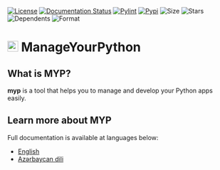 [![License](https://img.shields.io/pypi/l/myp?style=flat-square)](https://github.com/yunisdev/myp/blob/master/LICENSE.txt) 
[![Documentation Status](https://readthedocs.org/projects/myp/badge/?version=latest&style=flat-square)](myp.readthedocs.io/en/latest/?badge=latest) 
[![Pylint](https://github.com/yunisdev/myp/actions/workflows/pylint.yml/badge.svg)](https://github.com/yunisdev/myp/actions/workflows/pylint.yml) 
[![Pypi](https://img.shields.io/pypi/v/myp?style=flat-square&logo=python&logoColor=white)](https://pypi.org/project/myp/) 
![Size](https://img.shields.io/github/repo-size/yunisdev/myp?style=flat-square&logo=github)
![Stars](https://img.shields.io/github/stars/yunisdev/myp?logo=github&style=flat-square)
![Dependents](https://img.shields.io/librariesio/dependents/pypi/myp?style=flat-square)
![Format](https://img.shields.io/pypi/format/myp?style=flat-square)
# <img height="24" width="24" src="https://raw.githubusercontent.com/YunisDEV/myp/master/docs/myp_icon.svg"/> ManageYourPython

## What is MYP?
**myp** is a tool that helps you to manage and develop your Python apps easily.

## Learn more about MYP

Full documentation is available at languages below:
- [English](https://myp.readthedocs.io/en/latest)
- [Azərbaycan dili](https://myp.readthedocs.io/az/latest)
